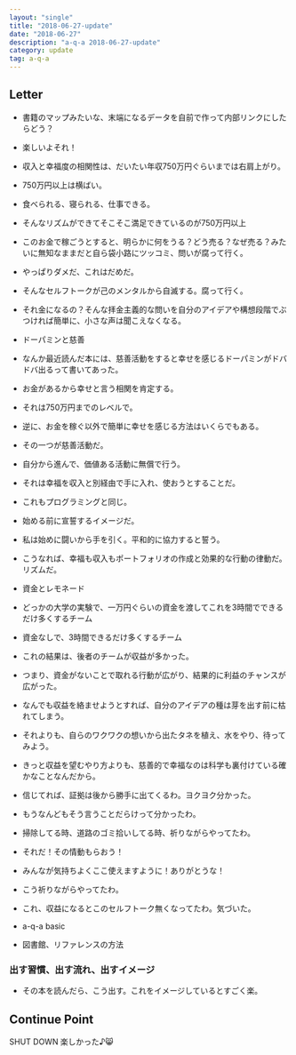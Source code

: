 ```yaml
---
layout: "single"
title: "2018-06-27-update"
date: "2018-06-27"
description: "a-q-a 2018-06-27-update"
category: update
tag: a-q-a
---
```


## Letter
- 書籍のマップみたいな、末端になるデータを自前で作って内部リンクにしたらどう？
- 楽しいよそれ！

- 収入と幸福度の相関性は、だいたい年収750万円ぐらいまでは右肩上がり。
- 750万円以上は横ばい。
- 食べられる、寝られる、仕事できる。
- そんなリズムができてそこそこ満足できているのが750万円以上

- このお金で稼ごうとすると、明らかに何をうる？どう売る？なぜ売る？みたいに無知なままだと自ら袋小路にツッコミ、問いが腐って行く。
- やっぱりダメだ、これはだめだ。
- そんなセルフトークが己のメンタルから自滅する。腐って行く。

- それ金になるの？そんな拝金主義的な問いを自分のアイデアや構想段階でぶつければ簡単に、小さな声は聞こえなくなる。


- ドーパミンと慈善
- なんか最近読んだ本には、慈善活動をすると幸せを感じるドーパミンがドバドバ出るって書いてあった。
- お金があるから幸せと言う相関を肯定する。
- それは750万円までのレベルで。
- 逆に、お金を稼ぐ以外で簡単に幸せを感じる方法はいくらでもある。
- その一つが慈善活動だ。
- 自分から進んで、価値ある活動に無償で行う。
- それは幸福を収入と別経由で手に入れ、使おうとすることだ。
- これもプログラミングと同じ。
- 始める前に宣誓するイメージだ。
- 私は始めに闘いから手を引く。平和的に協力すると誓う。
- こうなれば、幸福も収入もポートフォリオの作成と効果的な行動の律動だ。リズムだ。

- 資金とレモネード
- どっかの大学の実験で、一万円ぐらいの資金を渡してこれを3時間でできるだけ多くするチーム
- 資金なしで、3時間できるだけ多くするチーム
- これの結果は、後者のチームが収益が多かった。
- つまり、資金がないことで取れる行動が広がり、結果的に利益のチャンスが広がった。

- なんでも収益を絡ませようとすれば、自分のアイデアの種は芽を出す前に枯れてしまう。
- それよりも、自らのワクワクの想いから出たタネを植え、水をやり、待ってみよう。
- きっと収益を望むやり方よりも、慈善的で幸福なのは科学も裏付けている確かなことなんだから。

- 信じてれば、証拠は後から勝手に出てくるわ。ヨクヨク分かった。
- もうなんどもそう言うことだらけって分かったわ。

- 掃除してる時、道路のゴミ拾いしてる時、祈りながらやってたわ。
- それだ！その情動もらおう！
- みんなが気持ちよくここ使えますように！ありがとうな！
- こう祈りながらやってたわ。
- これ、収益になるとこのセルフトーク無くなってたわ。気づいた。

- a-q-a basic

- 図書館、リファレンスの方法

### 出す習慣、出す流れ、出すイメージ
- その本を読んだら、こう出す。これをイメージしているとすごく楽。
## Continue Point

SHUT DOWN
楽しかった♪:smile_cat:
